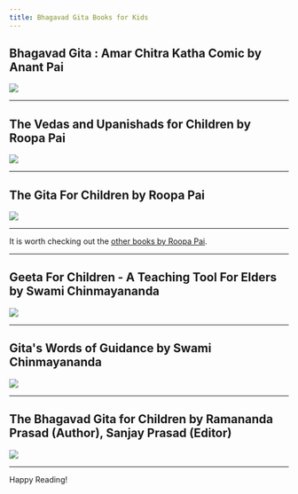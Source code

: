 ```yaml
---
title: Bhagavad Gita Books for Kids
---
```


## Bhagavad Gita : Amar Chitra Katha Comic by Anant Pai

[<img src="https://m.media-amazon.com/images/I/51P4UieN5QL.jpg" />](https://www.amazon.com/dp/B06Y697TL9/)

<hr />

## The Vedas and Upanishads for Children by Roopa Pai

[<img src="https://m.media-amazon.com/images/I/51wumm+iM+L.jpg" />](https://www.amazon.com/Vedas-Upanishads-Children-Roopa-Pai-ebook/dp/B07MKCBMXM/)

<hr />

## The Gita For Children by Roopa Pai 

[<img src="https://m.media-amazon.com/images/I/51duLVdAXVL.jpg" />](https://www.amazon.com/Gita-Children-Roopa-Pai-ebook/dp/B015ERME7K/)

<hr />

It is worth checking out the [other books by Roopa Pai](https://www.amazon.com/s?k=roopa+pai&ref=nb_sb_noss_1). 

<hr />

## Geeta For Children - A Teaching Tool For Elders by Swami Chinmayananda

[<img src="https://m.media-amazon.com/images/I/41TsPkStddL.jpg" />](https://www.amazon.com/dp/B07ML6CZ3B/)

<hr />

## Gita's Words of Guidance by Swami Chinmayananda

[<img src="https://m.media-amazon.com/images/I/41QVwf9R5sL.jpg" />](https://www.amazon.com/dp/B07F81555H/)

<hr />

## The Bhagavad Gita for Children by Ramananda Prasad (Author), Sanjay Prasad (Editor)

[<img src="https://m.media-amazon.com/images/I/51pOnwVq5hL.jpg" />](https://www.amazon.com/dp/B00AOT0TZS/)

<hr />

Happy Reading!
